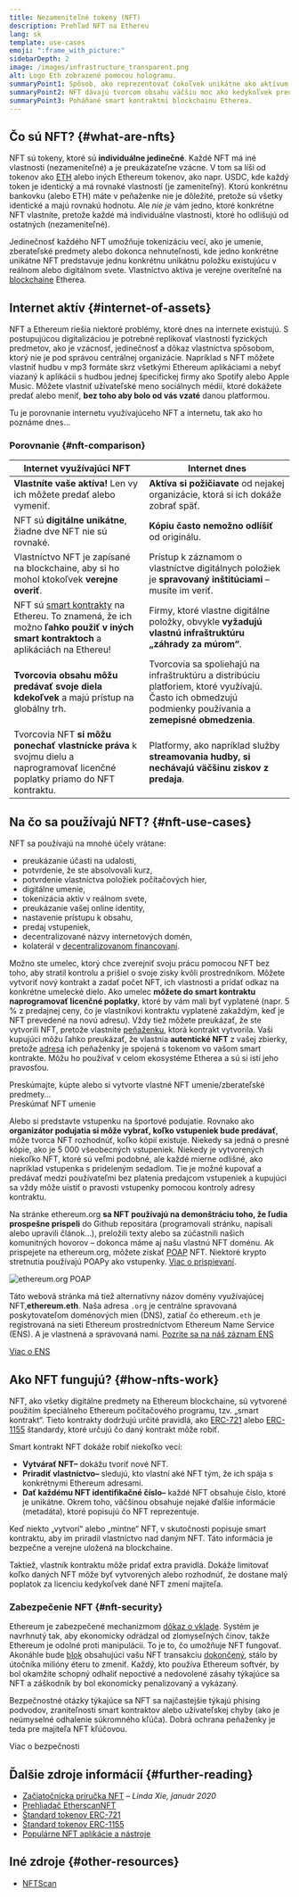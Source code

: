 ```yaml
---
title: Nezameniteľné tokeny (NFT)
description: Prehľad NFT na Ethereu
lang: sk
template: use-cases
emoji: ":frame_with_picture:"
sidebarDepth: 2
image: /images/infrastructure_transparent.png
alt: Logo Eth zobrazené pomocou hologramu.
summaryPoint1: Spôsob, ako reprezentovať čokoľvek unikátne ako aktívum založené na Ethereu.
summaryPoint2: NFT dávajú tvorcom obsahu väčšiu moc ako kedykoľvek predtým.
summaryPoint3: Poháňané smart kontraktmi blockchainu Etherea.
---
```


## Čo sú NFT? {#what-are-nfts}

NFT sú tokeny, ktoré sú **individuálne jedinečné**. Každé NFT má iné vlastnosti (nezameniteľné) a je preukázateľne vzácne. V tom sa líši od tokenov ako [ETH](/glossary/#ether) alebo iných Ethereum tokenov, ako napr. USDC, kde každý token je identický a má rovnaké vlastnosti (je zameniteľný). Ktorú konkrétnu bankovku (alebo ETH) máte v peňaženke nie je dôležité, pretože sú všetky identické a majú rovnakú hodnotu. Ale _nie je_ vám jedno, ktoré konkrétne NFT vlastníte, pretože každé má individuálne vlastnosti, ktoré ho odlišujú od ostatných (nezameniteľné).

Jedinečnosť každého NFT umožňuje tokenizáciu vecí, ako je umenie, zberateľské predmety alebo dokonca nehnuteľnosti, kde jedno konkrétne unikátne NFT predstavuje jednu konkrétnu unikátnu položku existujúcu v reálnom alebo digitálnom svete. Vlastníctvo aktíva je verejne overiteľné na [blockchaine](/glossary/#blockchain) Etherea.

<YouTube id="Xdkkux6OxfM" />

## Internet aktív {#internet-of-assets}

NFT a Ethereum riešia niektoré problémy, ktoré dnes na internete existujú. S postupujúcou digitalizáciou je potrebné replikovať vlastnosti fyzických predmetov, ako je vzácnosť, jedinečnosť a dôkaz vlastníctva spôsobom, ktorý nie je pod správou centrálnej organizácie. Napríklad s NFT môžete vlastniť hudbu v mp3 formáte skrz všetkými Ethereum aplikáciami a nebyť viazaný k aplikácii s hudbou jednej špecifickej firmy ako Spotify alebo Apple Music. Môžete vlastniť užívateľské meno sociálnych médií, ktoré dokážete predať alebo meniť, **bez toho aby bolo od vás vzaté** danou platformou.

Tu je porovnanie internetu využívajúceho NFT a internetu, tak ako ho poznáme dnes…

### Porovnanie {#nft-comparison}

| Internet využívajúci NFT                                                                                                                                      | Internet dnes                                                                                                                                             |
| ------------------------------------------------------------------------------------------------------------------------------------------------------------- | --------------------------------------------------------------------------------------------------------------------------------------------------------- |
| **Vlastníte vaše aktíva!** Len vy ich môžete predať alebo vymeniť.                                                                                            | **Aktíva si požičiavate** od nejakej organizácie, ktorá si ich dokáže zobrať späť.                                                                        |
| NFT sú **digitálne unikátne**, žiadne dve NFT nie sú rovnaké.                                                                                                 | **Kópiu často nemožno odlíšiť** od originálu.                                                                                                             |
| Vlastníctvo NFT je zapísané na blockchaine, aby si ho mohol ktokoľvek **verejne overiť**.                                                                     | Prístup k záznamom o vlastníctve digitálnych položiek je **spravovaný inštitúciami** – musíte im veriť.                                                   |
| NFT sú [smart kontrakty](/glossary/#smart-contract) na Ethereu. To znamená, že ich možno **ľahko použiť v iných smart kontraktoch** a aplikáciách na Ethereu! | Firmy, ktoré vlastne digitálne položky, obvykle **vyžadujú vlastnú infraštruktúru „záhrady za múrom“**.                                                   |
| **Tvorcovia obsahu môžu predávať svoje diela kdekoľvek** a majú prístup na globálny trh.                                                                      | Tvorcovia sa spoliehajú na infraštruktúru a distribúciu platforiem, ktoré využívajú. Často ich obmedzujú podmienky používania a **zemepisné obmedzenia**. |
| Tvorcovia NFT **si môžu ponechať vlastnícke práva** k svojmu dielu a naprogramovať licenčné poplatky priamo do NFT kontraktu.                                 | Platformy, ako napríklad služby **streamovania hudby, si nechávajú väčšinu ziskov z predaja**.                                                            |

## Na čo sa používajú NFT? {#nft-use-cases}

NFT sa používajú na mnohé účely vrátane:

- preukázanie účasti na udalosti,
- potvrdenie, že ste absolvovali kurz,
- potvrdenie vlastníctva položiek počítačových hier,
- digitálne umenie,
- tokenizácia aktív v reálnom svete,
- preukázanie vašej online identity,
- nastavenie prístupu k obsahu,
- predaj vstupeniek,
- decentralizované názvy internetových domén,
- kolaterál v [decentralizovanom financovaní](/glossary/#defi).

Možno ste umelec, ktorý chce zverejniť svoju prácu pomocou NFT bez toho, aby stratil kontrolu a prišiel o svoje zisky kvôli prostredníkom. Môžete vytvoriť nový kontrakt a zadať počet NFT, ich vlastnosti a pridať odkaz na konkrétne umelecké dielo. Ako umelec **môžete do smart kontraktu naprogramovať licenčné poplatky**, ktoré by vám mali byť vyplatené (napr. 5 % z predajnej ceny, čo je vlastníkovi kontraktu vyplatené zakaždým, keď je NFT prevedené na novú adresu). Vždy tiež môžete preukázať, že ste vytvorili NFT, pretože vlastníte [peňaženku](/glossary/#wallet), ktorá kontrakt vytvorila. Vaši kupujúci môžu ľahko preukázať, že vlastnia **autentické NFT** z vašej zbierky, pretože [adresa](/glossary/#address) ich peňaženky je spojená s tokenom vo vašom smart kontrakte. Môžu ho používať v celom ekosystéme Etherea a sú si istí jeho pravosťou.

<InfoBanner shouldSpaceBetween emoji=":eyes:" mt="8">
  <div>Preskúmajte, kúpte alebo si vytvorte vlastné NFT umenie/zberateľské predmety…</div>
  <ButtonLink href="/dapps/?category=collectibles#explore">
    Preskúmať NFT umenie
  </ButtonLink>
</InfoBanner>

Alebo si predstavte vstupenku na športové podujatie. Rovnako ako **organizátor podujatia si môže vybrať, koľko vstupeniek bude predávať**, môže tvorca NFT rozhodnúť, koľko kópií existuje. Niekedy sa jedná o presné kópie, ako je 5 000 všeobecných vstupeniek. Niekedy je vytvorených niekoľko NFT, ktoré sú veľmi podobné, ale každé mierne odlišné, ako napríklad vstupenka s prideleným sedadlom. Tie je možné kupovať a predávať medzi používateľmi bez platenia predajcom vstupeniek a kupujúci sa vždy môže uistiť o pravosti vstupenky pomocou kontroly adresy kontraktu.

Na stránke ethereum.org **sa NFT používajú na demonštráciu toho, že ľudia prospešne prispeli** do Github repositára (programovali stránku, napísali alebo upravili článok…), preložili texty alebo sa zúčastnili našich komunitných hovorov – dokonca máme aj našu vlastnú NFT doménu. Ak prispejete na ethereum.org, môžete získať [POAP](/glossary/#poap) NFT. Niektoré krypto stretnutia používajú POAPy ako vstupenky. [Viac o prispievaní](/contributing/#poap).

![ethereum.org POAP](./poap.png)

Táto webová stránka má tiež alternatívny názov domény využívajúcej NFT,**ethereum.eth**. Naša adresa `.org` je centrálne spravovaná poskytovateľom doménových mien (DNS), zatiaľ čo ethereum`.eth` je registrovaná na sieti Ethereum prostredníctvom Ethereum Name Service (ENS). A je vlastnená a spravovaná nami. [Pozrite sa na náš záznam ENS](https://app.ens.domains/name/ethereum.eth)

[Viac o ENS](https://app.ens.domains)

<Divider />

## Ako NFT fungujú? {#how-nfts-work}

NFT, ako všetky digitálne predmety na Ethereum blockchaine, sú vytvorené použitím špeciálneho Ethereum počítačového programu, tzv. „smart kontrakt“. Tieto kontrakty dodržujú určité pravidlá, ako [ERC-721](/glossary/#erc-721) alebo [ERC-1155](/glossary/#erc-1155) štandardy, ktoré určujú čo daný kontrakt môže robiť.

Smart kontrakt NFT dokáže robiť niekoľko vecí:

- **Vytvárať NFT–** dokážu tvoriť nové NFT.
- **Priradiť vlastníctvo–** sledujú, kto vlastní aké NFT tým, že ich spája s konkrétnymi Ethereum adresami.
- **Dať každému NFT identifikačné číslo–** každé NFT obsahuje číslo, ktoré je unikátne. Okrem toho, väčšinou obsahuje nejaké ďalšie informácie (metadáta), ktoré popisujú čo NFT reprezentuje.

Keď niekto „vytvorí“ alebo „mintne“ NFT, v skutočnosti popisuje smart kontraktu, aby im priradil vlastníctvo nad daným NFT. Táto informácia je bezpečne a verejne uložená na blockchaine.

Taktiež, vlastník kontraktu môže pridať extra pravidlá. Dokáže limitovať koľko daných NFT môže byť vytvorených alebo rozhodnúť, že dostane malý poplatok za licenciu kedykoľvek dané NFT zmení majiteľa.

### Zabezpečenie NFT {#nft-security}

Ethereum je zabezpečené mechanizmom [dôkaz o vklade](/glossary/#pos). Systém je navrhnutý tak, aby ekonomicky odrádzal od zlomyseľných činov, takže Ethereum je odolné proti manipulácii. To je to, čo umožňuje NFT fungovať. Akonáhle bude [blok](/glossary/#block) obsahujúci vašu NFT transakciu [dokončený](/glossary/#finality), stálo by útočníka milióny éteru to zmeniť. Každý, kto používa Ethereum softvér, by bol okamžite schopný odhaliť nepoctivé a nedovolené zásahy týkajúce sa NFT a záškodník by bol ekonomicky penalizovaný a vykázaný.

Bezpečnostné otázky týkajúce sa NFT sa najčastejšie týkajú phising podvodov, zraniteľnosti smart kontraktov alebo užívateľskej chyby (ako je neúmyselné odhalenie súkromného kľúča). Dobrá ochrana peňaženky je teda pre majiteľa NFT kľúčovou.

<ButtonLink href="/security/">
  Viac o bezpečnosti
</ButtonLink>

## Ďalšie zdroje informácií {#further-reading}

- [Začiatočnícka príručka NFT](https://linda.mirror.xyz/df649d61efb92c910464a4e74ae213c4cab150b9cbcc4b7fb6090fc77881a95d) – _Linda Xie, január 2020_
- [Prehliadač EtherscanNFT](https://etherscan.io/nft-top-contracts)
- [Štandard tokenov ERC-721](/developers/docs/standards/tokens/erc-721/)
- [Štandard tokenov ERC-1155](/developers/docs/standards/tokens/erc-1155/)
- [Populárne NFT aplikácie a nástroje](https://www.ethereum-ecosystem.com/blockchains/ethereum/nfts)

## Iné zdroje {#other-resources}

- [NFTScan](https://nftscan.com/)

<Divider />

<QuizWidget quizKey="nfts" />
